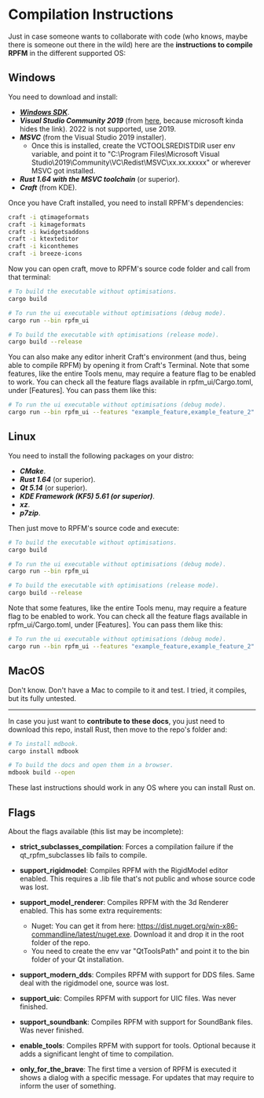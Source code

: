 # Compilation Instructions

Just in case someone wants to collaborate with code (who knows, maybe there is someone out there in the wild) here are the **instructions to compile RPFM** in the different supported OS:

## Windows

You need to download and install:
- [***Windows SDK***](https://developer.microsoft.com/en-US/windows/downloads/windows-10-sdk).
- ***Visual Studio Community 2019*** (from [here](https://download.visualstudio.microsoft.com/download/pr/e84651e1-d13a-4bd2-a658-f47a1011ffd1/e17f0d85d70dc9f1e437a78a90dcfc527befe3dc11644e02435bdfe8fd51da27/vs_Community.exe), because microsoft kinda hides the link). 2022 is not supported, use 2019.
- ***MSVC*** (from the Visual Studio 2019 installer).
    - Once this is installed, create the VCTOOLSREDISTDIR user env variable, and point it to "C:\Program Files\Microsoft Visual Studio\2019\Community\VC\Redist\MSVC\xx.xx.xxxxx" or wherever MSVC got installed.
- ***Rust 1.64 with the MSVC toolchain*** (or superior).
- ***Craft*** (from KDE).

Once you have Craft installed, you need to install RPFM's dependencies:

```bash
craft -i qtimageformats
craft -i kimageformats
craft -i kwidgetsaddons
craft -i ktexteditor
craft -i kiconthemes
craft -i breeze-icons
```

Now you can open craft, move to RPFM's source code folder and call from that terminal:

```bash
# To build the executable without optimisations.
cargo build

# To run the ui executable without optimisations (debug mode).
cargo run --bin rpfm_ui

# To build the executable with optimisations (release mode).
cargo build --release
```

You can also make any editor inherit Craft's environment (and thus, being able to compile RPFM) by opening it from Craft's Terminal.
Note that some features, like the entire Tools menu, may require a feature flag to be enabled to work. You can check all the feature flags available in rpfm_ui/Cargo.toml, under [Features]. You can pass them like this:

```bash
# To run the ui executable without optimisations (debug mode).
cargo run --bin rpfm_ui --features "example_feature,example_feature_2"
```

## Linux

You need to install the following packages on your distro:
- ***CMake***.
- ***Rust 1.64*** (or superior).
- ***Qt 5.14*** (or superior).
- ***KDE Framework (KF5) 5.61 (or superior)***.
- ***xz***.
- ***p7zip***.

Then just move to RPFM's source code and execute:
```bash
# To build the executable without optimisations.
cargo build

# To run the ui executable without optimisations (debug mode).
cargo run --bin rpfm_ui

# To build the executable with optimisations (release mode).
cargo build --release
```

Note that some features, like the entire Tools menu, may require a feature flag to be enabled to work. You can check all the feature flags available in rpfm_ui/Cargo.toml, under [Features]. You can pass them like this:

```bash
# To run the ui executable without optimisations (debug mode).
cargo run --bin rpfm_ui --features "example_feature,example_feature_2"
```

## MacOS

Don't know. Don't have a Mac to compile to it and test. I tried, it compiles, but its fully untested.

--------------------------------------

In case you just want to **contribute to these docs**, you just need to download this repo, install Rust, then move to the repo's folder and:

```bash
# To install mdbook.
cargo install mdbook

# To build the docs and open them in a browser.
mdbook build --open
```

These last instructions should work in any OS where you can install Rust on.

## Flags

About the flags available (this list may be incomplete):

* **strict_subclasses_compilation**: Forces a compilation failure if the qt_rpfm_subclasses lib fails to compile.
* **support_rigidmodel**: Compiles RPFM with the RigidModel editor enabled. This requires a .lib file that's not public and whose source code was lost.
* **support_model_renderer**: Compiles RPFM with the 3d Renderer enabled. This has some extra requirements:

    * Nuget: You can get it from here: https://dist.nuget.org/win-x86-commandline/latest/nuget.exe. Download it and drop it in the root folder of the repo.
    * You need to create the env var "QtToolsPath" and point it to the bin folder of your Qt installation.

* **support_modern_dds**: Compiles RPFM with support for DDS files. Same deal with the rigidmodel one, source was lost.
* **support_uic**: Compiles RPFM with support for UIC files. Was never finished.
* **support_soundbank**: Compiles RPFM with support for SoundBank files. Was never finished.
* **enable_tools**: Compiles RPFM with support for tools. Optional because it adds a significant lenght of time to compilation.
* **only_for_the_brave**: The first time a version of RPFM is executed it shows a dialog with a specific message. For updates that may require to inform the user of something.
